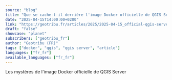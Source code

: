 ```yaml
---
source: "blog"
title: "Que se cache-t-il derrière l'image Docker officielle de QGIS Server ?"
date: "2025-04-15T14:00:00+0200"
link: "https://geotribu.fr/articles/2025/2025-04-15_official-qgis-server-docker-image/?utm_source=rss-feed&utm_medium=RSS&utm_campaign=feed-syndication"
draft: "false"
showcase: "planet"
subscribers: ["geotribu_fr"]
author: "Geotribu (FR)"
tags: ["docker", "qgis", "qgis server", "article"]
languages: ["fr_fr"]
available_languages: ["fr_fr"]
---
```


Les mystères de l'image Docker officielle de QGIS Server
